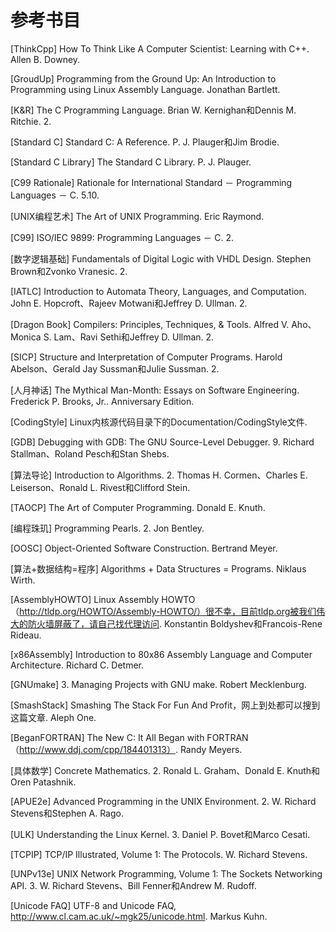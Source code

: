 # 参考书目

\[ThinkCpp\] How To Think Like A Computer Scientist: Learning with C++. Allen B. Downey.

\[GroudUp\] Programming from the Ground Up: An Introduction to Programming using Linux Assembly Language. Jonathan Bartlett.

\[K&R\] The C Programming Language. Brian W. Kernighan和Dennis M. Ritchie. 2.

\[Standard C\] Standard C: A Reference. P. J. Plauger和Jim Brodie.

\[Standard C Library\] The Standard C Library. P. J. Plauger.

\[C99 Rationale\] Rationale for International Standard － Programming Languages － C. 5.10.

\[UNIX编程艺术\] The Art of UNIX Programming. Eric Raymond.

\[C99\] ISO/IEC 9899: Programming Languages － C. 2.

\[数字逻辑基础\] Fundamentals of Digital Logic with VHDL Design. Stephen Brown和Zvonko Vranesic. 2.

\[IATLC\] Introduction to Automata Theory, Languages, and Computation. John E. Hopcroft、Rajeev Motwani和Jeffrey D. Ullman. 2.

\[Dragon Book\] Compilers: Principles, Techniques, & Tools. Alfred V. Aho、Monica S. Lam、Ravi Sethi和Jeffrey D. Ullman. 2.

\[SICP\] Structure and Interpretation of Computer Programs. Harold Abelson、Gerald Jay Sussman和Julie Sussman. 2.

\[人月神话\] The Mythical Man-Month: Essays on Software Engineering. Frederick P. Brooks, Jr.. Anniversary Edition.

\[CodingStyle\] Linux内核源代码目录下的Documentation/CodingStyle文件.

\[GDB\] Debugging with GDB: The GNU Source-Level Debugger. 9. Richard Stallman、Roland Pesch和Stan Shebs.

\[算法导论\] Introduction to Algorithms. 2. Thomas H. Cormen、Charles E. Leiserson、Ronald L. Rivest和Clifford Stein.

\[TAOCP\] The Art of Computer Programming. Donald E. Knuth.

\[编程珠玑\] Programming Pearls. 2. Jon Bentley.

\[OOSC\] Object-Oriented Software Construction. Bertrand Meyer.

\[算法+数据结构=程序\] Algorithms + Data Structures = Programs. Niklaus Wirth.

\[AssemblyHOWTO\] Linux Assembly HOWTO（http://tldp.org/HOWTO/Assembly-HOWTO/）很不幸，目前tldp.org被我们伟大的防火墙屏蔽了，请自己找代理访问. Konstantin Boldyshev和Francois-Rene Rideau.

\[x86Assembly\] Introduction to 80x86 Assembly Language and Computer Architecture. Richard C. Detmer.

\[GNUmake\] 3. Managing Projects with GNU make. Robert Mecklenburg.

\[SmashStack\] Smashing The Stack For Fun And Profit，网上到处都可以搜到这篇文章. Aleph One.

\[BeganFORTRAN\] The New C: It All Began with FORTRAN（http://www.ddj.com/cpp/184401313）. Randy Meyers.

\[具体数学\] Concrete Mathematics. 2. Ronald L. Graham、Donald E. Knuth和Oren Patashnik.

\[APUE2e\] Advanced Programming in the UNIX Environment. 2. W. Richard Stevens和Stephen A. Rago.

\[ULK\] Understanding the Linux Kernel. 3. Daniel P. Bovet和Marco Cesati.

\[TCPIP\] TCP/IP Illustrated, Volume 1: The Protocols. W. Richard Stevens.

\[UNPv13e\] UNIX Network Programming, Volume 1: The Sockets Networking API. 3. W. Richard Stevens、Bill Fenner和Andrew M. Rudoff.

\[Unicode FAQ\] UTF-8 and Unicode FAQ, http://www.cl.cam.ac.uk/~mgk25/unicode.html. Markus Kuhn.

